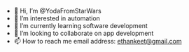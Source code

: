 - 👋 Hi, I’m @YodaFromStarWars
- 👀 I’m interested in automation
- 🌱 I’m currently learning software development
- 💞️ I’m looking to collaborate on app development
- 📫 How to reach me email address: ethankeet@gmail.com

<!---
YodaFromStarWars/YodaFromStarWars is a ✨ special ✨ repository because its `README.md` (this file) appears on your GitHub profile.
You can click the Preview link to take a look at your changes.
--->
